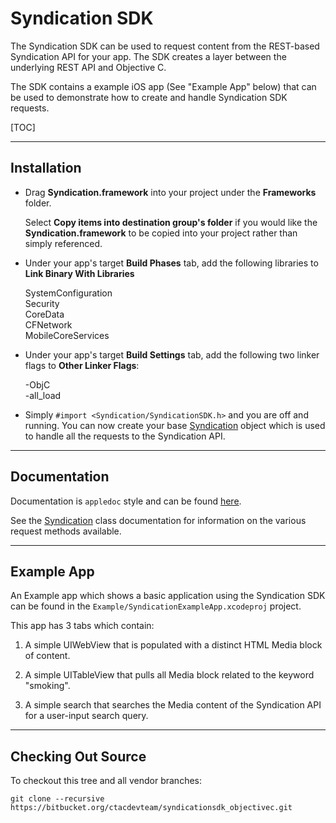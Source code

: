 # Syndication SDK

The Syndication SDK can be used to request content from the REST-based Syndication API for your app.  The SDK creates a layer between the underlying REST API and Objective C.

The SDK contains a example iOS app (See "Example App" below) that can be used to demonstrate how to create and handle Syndication SDK requests.

[TOC]

---
## Installation

* Drag **Syndication.framework** into your project under the **Frameworks** folder.

    Select **Copy items into destination group's folder** if you would like the **Syndication.framework** to be copied into your project rather than simply referenced.  


* Under your app's target **Build Phases** tab, add the following libraries to **Link Binary With Libraries**

    SystemConfiguration  
    Security  
    CoreData  
    CFNetwork  
    MobileCoreServices 

* Under your app's target **Build Settings** tab, add the following two linker flags to **Other Linker Flags**:

    -ObjC  
    -all_load

* Simply `#import <Syndication/SyndicationSDK.h>` and you are off and running.  You can now create your base [Syndication](http://ctacdevteam.bitbucket.org/syndicationsdk_objectivec/Classes/Syndication.html) object which is used to handle all the requests to the Syndication API.

---
## Documentation

Documentation is `appledoc` style and can be found [here](http://ctacdevteam.bitbucket.org/syndicationsdk_objectivec/index.html).

See the [Syndication](http://ctacdevteam.bitbucket.org/syndicationsdk_objectivec/Classes/Syndication.html) class documentation for information on the various request methods available.

---
## Example App

An Example app which shows a basic application using the Syndication SDK can be found in the `Example/SyndicationExampleApp.xcodeproj` project.

This app has 3 tabs which contain:

1. A simple UIWebView that is populated with a distinct HTML Media block of content.

2. A simple UITableView that pulls all Media block related to the keyword "smoking".

3. A simple search that searches the Media content of the Syndication API for a user-input search query.

---
## Checking Out Source

To checkout this tree and all vendor branches:

`git clone --recursive https://bitbucket.org/ctacdevteam/syndicationsdk_objectivec.git`
